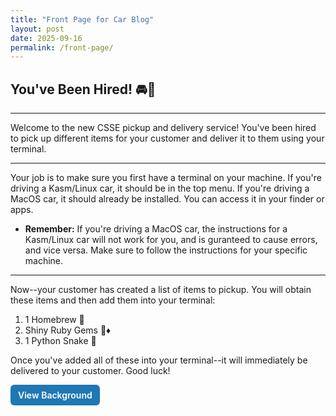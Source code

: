 ```yaml
---
title: "Front Page for Car Blog"
layout: post
date: 2025-09-16
permalink: /front-page/
---
```


## You've Been Hired! 🚘📃

---

Welcome to the new CSSE pickup and delivery service! You've been hired to pick up different items for your customer and deliver it to them using your terminal. 

---

Your job is to make sure you first have a terminal on your machine. If you're driving a Kasm/Linux car, it should be in the top menu. If you're driving a MacOS car, it should already be installed. You can access it in your finder or apps. 

- **Remember:** If you're driving a MacOS car, the instructions for a Kasm/Linux car will not work for you, and is guranteed to cause errors, and vice versa. Make sure to follow the instructions for your specific machine. 

---

Now--your customer has created a list of items to pickup. You will obtain these items and then add them into your terminal:
1. 1 Homebrew 🍺
2. Shiny Ruby Gems 💎♦️
3. 1 Python Snake 🐍

Once you've added all of these into your terminal--it will immediately be delivered to your customer. Good luck!


<a href="https://precia-verma.github.io/Group-projects/background" target="_blank" rel="noopener" style="display:inline-block;padding:8px 12px;background:#1f77b4;color:#fff;border-radius:6px;text-decoration:none;font-weight:600;">View Background</a>
